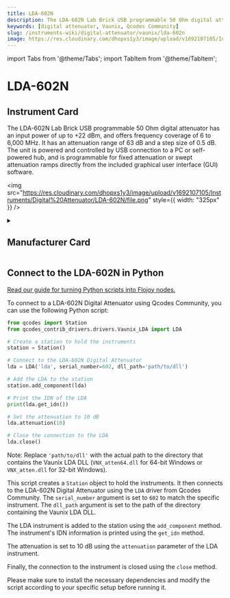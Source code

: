 ```yaml
---
title: LDA-602N
description: The LDA-602N Lab Brick USB programmable 50 Ohm digital attenuator has an input power of up to +22 dBm, and offers frequency coverage of 6 to 6,000 MHz. It has an attenuation range of 63 dB and a step size of 0.5 dB. The unit is powered and controlled by USB connection to a PC or self-powered hub, and is programmable for fixed attenuation or swept attenuation ramps directly from the included graphical user interface (GUI) software.
keywords: [digital attenuator, Vaunix, Qcodes Community]
slug: /instruments-wiki/digital-attenuator/vaunix/lda-602n
image: https://res.cloudinary.com/dhopxs1y3/image/upload/v1692107105/Instruments/Digital%20Attenuator/LDA-602N/file.png
---
```


import Tabs from '@theme/Tabs';
import TabItem from '@theme/TabItem';

# LDA-602N

## Instrument Card

<div className="flex">

<div>

The LDA-602N Lab Brick USB programmable 50 Ohm digital attenuator has an input power of up to +22 dBm, and offers frequency coverage of 6 to 6,000 MHz. It has an attenuation range of 63 dB and a step size of 0.5 dB. The unit is powered and controlled by USB connection to a PC or self-powered hub, and is programmable for fixed attenuation or swept attenuation ramps directly from the included graphical user interface (GUI) software.

</div>

<img src="https://res.cloudinary.com/dhopxs1y3/image/upload/v1692107105/Instruments/Digital%20Attenuator/LDA-602N/file.png" style={{ width: "325px" }} />

</div>

<details>
<summary><h2>Manufacturer Card</h2></summary>

<img src="https://res.cloudinary.com/dhopxs1y3/image/upload/e_bgremoval/v1692125985/Instruments/Vendor%20Logos/Vaunix.png" style={{ width: "100%", objectFit: "cover" }} />

Vaunix Technology Corp. designs, manufactures, and services RF and microwave test equipment and digital radio communications products. Utilizing our deep RF and software engineering expertise, rooted in microwave radio and wireless equipment repair and testing, Vaunix developed the Lab Brick® family of electronic test products, which set a new standard for cost, size, and simplicity of wireless testing devices. Powered by a USB connection and controlled by easy-to-use, graphical-user-interface (GUI) software, Lab Bricks have been designed to meet the needs of wireless engineers and technicians who want to create flexible, customized system solutions either in the lab or in the field. We 've expanded our Lab Brick® family of electronic test products to include Attenuator Matrix solutions that double as Wireless [Handover Test Systems](https://vaunix.com/handover-test-systems/) to give our test technicians and product engineers the advanced capability to solve unique wireless _handover _testing challenges and bring affordability, functionality, reliability and simplicity to the microwave test bench. <a href="https://vaunix.com/">Website</a>.

<ul>
  <li>Headquarters: USA</li>
  <li>Yearly Revenue (millions, USD): 5.0</li>
</ul>
</details>

## Connect to the LDA-602N in Python

[Read our guide for turning Python scripts into Flojoy nodes.](https://docs.flojoy.ai/custom-nodes/creating-custom-node/)


<Tabs>
<TabItem value="Qcodes Community" label="Qcodes Community">

To connect to a LDA-602N Digital Attenuator using Qcodes Community, you can use the following Python script:

```python
from qcodes import Station
from qcodes_contrib_drivers.drivers.Vaunix_LDA import LDA

# Create a station to hold the instruments
station = Station()

# Connect to the LDA-602N Digital Attenuator
lda = LDA('lda', serial_number=602, dll_path='path/to/dll')

# Add the LDA to the station
station.add_component(lda)

# Print the IDN of the LDA
print(lda.get_idn())

# Set the attenuation to 10 dB
lda.attenuation(10)

# Close the connection to the LDA
lda.close()
```

Note: Replace `'path/to/dll'` with the actual path to the directory that contains the Vaunix LDA DLL (`VNX_atten64.dll` for 64-bit Windows or `VNX_atten.dll` for 32-bit Windows).

This script creates a `Station` object to hold the instruments. It then connects to the LDA-602N Digital Attenuator using the `LDA` driver from Qcodes Community. The `serial_number` argument is set to `602` to match the specific instrument. The `dll_path` argument is set to the path of the directory containing the Vaunix LDA DLL.

The LDA instrument is added to the station using the `add_component` method. The instrument's IDN information is printed using the `get_idn` method.

The attenuation is set to 10 dB using the `attenuation` parameter of the LDA instrument.

Finally, the connection to the instrument is closed using the `close` method.

Please make sure to install the necessary dependencies and modify the script according to your specific setup before running it.

</TabItem>
</Tabs>